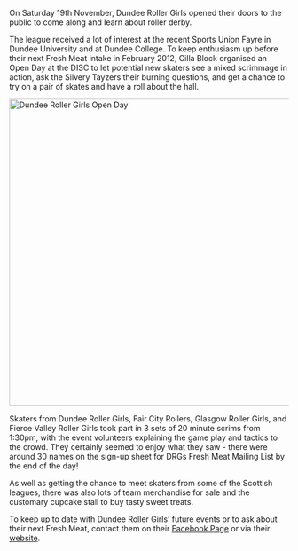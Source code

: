 <html><body><p>On Saturday 19th November, Dundee Roller Girls opened their doors to the public to come along and learn about roller derby.

The league received a lot of interest at the recent Sports Union Fayre in Dundee University and at Dundee College. To keep enthusiasm up before their next Fresh Meat intake in February 2012, Cilla Block organised an Open Day at the DISC to let potential new skaters see a mixed scrimmage in action, ask the Silvery Tayzers their burning questions, and get a chance to try on a pair of skates and have a roll about the hall.

<a href="http://scottishrollerderbyblog.com/2011/11/rollergirlsopenday029.jpg"><img class="size-full wp-image-571" title="Dundee Roller Girls Open Day" src="http://scottishrollerderbyblog.com/2011/11/rollergirlsopenday029.jpg" alt="Dundee Roller Girls Open Day" width="614" height="554"></a>

Skaters from Dundee Roller Girls, Fair City Rollers, Glasgow Roller Girls, and Fierce Valley Roller Girls took part in 3 sets of 20 minute scrims from 1:30pm, with the event volunteers explaining the game play and tactics to the crowd. They certainly seemed to enjoy what they saw - there were around 30 names on the sign-up sheet for DRGs Fresh Meat Mailing List by the end of the day!

As well as getting the chance to meet skaters from some of the Scottish leagues, there was also lots of team merchandise for sale and the customary cupcake stall to buy tasty sweet treats.

To keep up to date with Dundee Roller Girls’ future events or to ask about their next Fresh Meat, contact them on their <a title="DRG Facebook Page" href="https://www.facebook.com/dundeerollergirls" target="_blank">Facebook Page</a> or via their <a title="Dundee Roller Girls" href="http://dundeerollergirls.com/" target="_blank">website</a>.</p></body></html>
